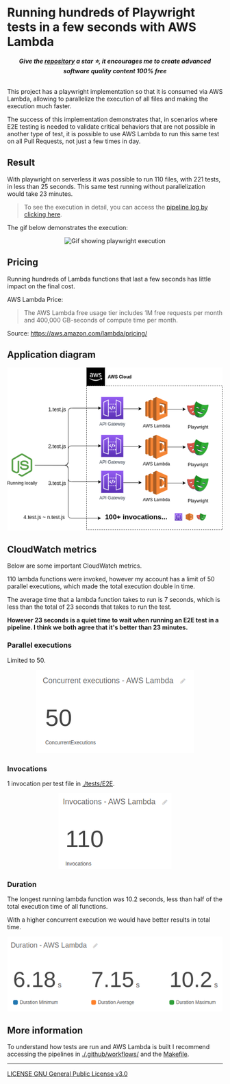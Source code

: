 # Running hundreds of Playwright tests in a few seconds with AWS Lambda

<div align="center">
<b><i>Give the <a href="https://github.com/PauloGoncalvesBH/running-playwright-on-aws-lambda">repository</a> a star ⭐, it encourages me to create advanced software quality content 100% free</i></b>
</div>
<br>

This project has a playwright implementation so that it is consumed via AWS Lambda, allowing to parallelize the execution of all files and making the execution much faster.

The success of this implementation demonstrates that, in scenarios where E2E testing is needed to validate critical behaviors that are not possible in another type of test, it is possible to use AWS Lambda to run this same test on all Pull Requests, not just a few times in day.

## Result

With playwright on serverless it was possible to run 110 files, with 221 tests, in less than 25 seconds.
This same test running without parallelization would take 23 minutes. 

> To see the execution in detail, you can access the [pipeline log by clicking here](https://github.com/PauloGoncalvesBH/playwright-serverless/runs/3407401614?check_suite_focus=true#step:7:1).

The gif below demonstrates the execution:

<p align="center">
 <img alt="Gif showing playwright execution" src="./.github/running-playwright-serverless.gif">
</p>

## Pricing

Running hundreds of Lambda functions that last a few seconds has little impact on the final cost.

AWS Lambda Price:

> The AWS Lambda free usage tier includes 1M free requests per month and 400,000 GB-seconds of compute time per month.

Source: https://aws.amazon.com/lambda/pricing/

## Application diagram

<p align="center">
 <img alt="Diagram" src="./.github/Playwright-serverless.png">
</p>

## CloudWatch metrics

Below are some important CloudWatch metrics.

110 lambda functions were invoked, however my account has a limit of 50 parallel executions, which made the total execution double in time. 

The average time that a lambda function takes to run is 7 seconds, which is less than the total of 23 seconds that takes to run the test.

**However 23 seconds is a quiet time to wait when running an E2E test in a pipeline. I think we both agree that it's better than 23 minutes.**

### Parallel executions

Limited to 50.

<p align="center">
 <img alt="Parallel runs limited to 50" src="./.github/concurrent-executions-lambda.png">
</p>

### Invocations

1 invocation per test file in [./tests/E2E](./tests/E2E).

<p align="center">
 <img alt="Number of calls equal to 110, 1 per test file" src="./.github/invocations-lambda.png">
</p>

### Duration

The longest running lambda function was 10.2 seconds, less than half of the total execution time of all functions.

With a higher concurrent execution we would have better results in total time.

<p align="center">
 <img alt="Duration showing the longest lambda was 10.2 seconds" src="./.github/duration-lambda.png">
</p>

## More information

To understand how tests are run and AWS Lambda is built I recommend accessing the pipelines in [./.github/workflows/](./.github/workflows/) and the [Makefile](./Makefile).

___

[LICENSE GNU General Public License v3.0](./LICENSE)
